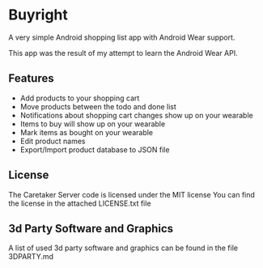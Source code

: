 Buyright
========

A very simple Android shopping list app with Android Wear support.

This app was the result of my attempt to learn the Android Wear API.


Features
--------

* Add products to your shopping cart
* Move products between the todo and done list
* Notifications about shopping cart changes show up on your wearable
* Items to buy will show up on your wearable
* Mark items as bought on your wearable
* Edit product names
* Export/Import product database to JSON file


License
-------

The Caretaker Server code is licensed under the MIT license
You can find the license in the attached LICENSE.txt file


3d Party Software and Graphics
------------------------------

A list of used 3d party software and graphics can be found in the file 3DPARTY.md
